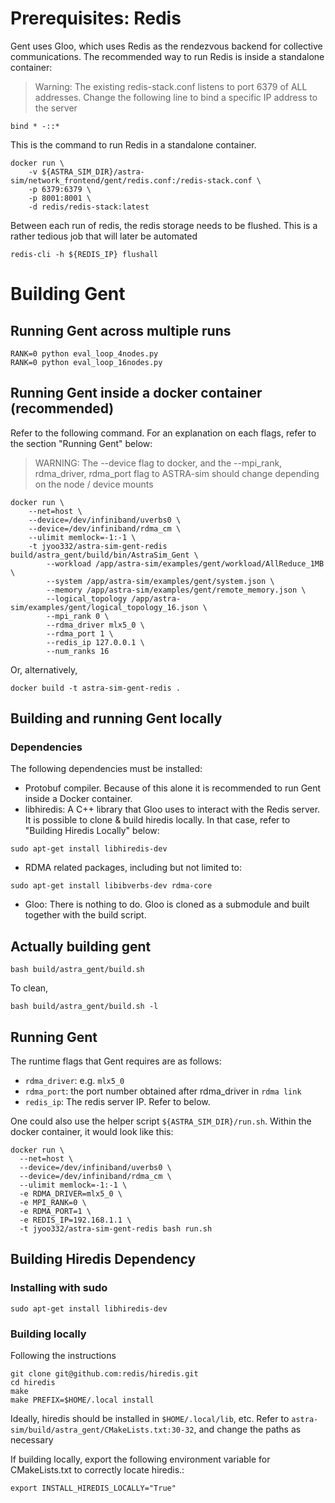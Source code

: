 # Prerequisites: Redis
Gent uses Gloo, which uses Redis as the rendezvous backend for collective communications. 
The recommended way to run Redis is inside a standalone container: 

> Warning: The existing redis-stack.conf listens to port 6379 of ALL addresses. Change the following line to bind a specific IP address to the server
```
bind * -::* 
```

This is the command to run Redis in a standalone container.

```
docker run \
    -v ${ASTRA_SIM_DIR}/astra-sim/network_frontend/gent/redis.conf:/redis-stack.conf \
    -p 6379:6379 \
    -p 8001:8001 \
    -d redis/redis-stack:latest
```
Between each run of redis, the redis storage needs to be flushed. This is a rather tedious job that will later be automated
```
redis-cli -h ${REDIS_IP} flushall
```

# Building Gent
## Running Gent across multiple runs
```
RANK=0 python eval_loop_4nodes.py
RANK=0 python eval_loop_16nodes.py
```

## Running Gent inside a docker container (recommended)
Refer to the following command. For an explanation on each flags, refer to the section "Running Gent" below:

> WARNING: The --device flag to docker, and the --mpi_rank, rdma_driver, rdma_port flag to ASTRA-sim should change depending on the node / device mounts

```
docker run \
    --net=host \
    --device=/dev/infiniband/uverbs0 \
    --device=/dev/infiniband/rdma_cm \
    --ulimit memlock=-1:-1 \
    -t jyoo332/astra-sim-gent-redis build/astra_gent/build/bin/AstraSim_Gent \
        --workload /app/astra-sim/examples/gent/workload/AllReduce_1MB \
        --system /app/astra-sim/examples/gent/system.json \
        --memory /app/astra-sim/examples/gent/remote_memory.json \
        --logical_topology /app/astra-sim/examples/gent/logical_topology_16.json \
        --mpi_rank 0 \
        --rdma_driver mlx5_0 \
        --rdma_port 1 \
        --redis_ip 127.0.0.1 \
        --num_ranks 16
```
Or, alternatively, 
```
docker build -t astra-sim-gent-redis .
```

## Building and running Gent locally
### Dependencies
The following dependencies must be installed: 
- Protobuf compiler. Because of this alone it is recommended to run Gent inside a Docker container. 
- libhiredis: A C++ library that Gloo uses to interact with the Redis server. It is possible to clone & build hiredis locally. In that case, refer to "Building Hiredis Locally" below:
```
sudo apt-get install libhiredis-dev
```
- RDMA related packages, including but not limited to:
```
sudo apt-get install libibverbs-dev rdma-core
```
- Gloo: There is nothing to do. Gloo is cloned as a submodule and built together with the build script. 

## Actually building gent
```
bash build/astra_gent/build.sh
```
To clean, 
```
bash build/astra_gent/build.sh -l
```

## Running Gent
The runtime flags that Gent requires are as follows:
- `rdma_driver`: e.g. `mlx5_0`
- `rdma_port`: the port number obtained after rdma_driver in `rdma link`
- `redis_ip`: The redis server IP. Refer to below.

One could also use the helper script `${ASTRA_SIM_DIR}/run.sh`. Within the docker container, it would look like this:
```
docker run \
  --net=host \
  --device=/dev/infiniband/uverbs0 \
  --device=/dev/infiniband/rdma_cm \
  --ulimit memlock=-1:-1 \
  -e RDMA_DRIVER=mlx5_0 \
  -e MPI_RANK=0 \
  -e RDMA_PORT=1 \
  -e REDIS_IP=192.168.1.1 \
  -t jyoo332/astra-sim-gent-redis bash run.sh
```

## Building Hiredis Dependency

### Installing with sudo
```
sudo apt-get install libhiredis-dev
```

### Building locally
Following the instructions 
```
git clone git@github.com:redis/hiredis.git
cd hiredis
make
make PREFIX=$HOME/.local install
```

Ideally, hiredis should be installed in `$HOME/.local/lib`, etc. Refer to `astra-sim/build/astra_gent/CMakeLists.txt:30-32`, and change the paths as necessary

If building locally, export the following environment variable for CMakeLists.txt to correctly locate hiredis.:
```
export INSTALL_HIREDIS_LOCALLY="True"
```
